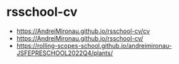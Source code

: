 # rsschool-cv
* https://AndreiMironau.github.io/rsschool-cv/cv
* https://AndreiMironau.github.io/rsschool-cv/
* https://rolling-scopes-school.github.io/andreimironau-JSFEPRESCHOOL2022Q4/plants/
